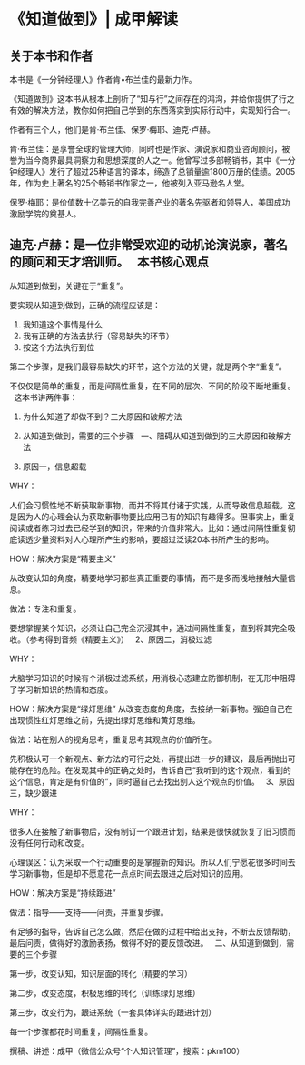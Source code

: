 《知道做到》| 成甲解读
=======================

关于本书和作者
-----------------------

本书是《一分钟经理人》作者肯•布兰佳的最新力作。

《知道做到》这本书从根本上剖析了“知与行”之间存在的鸿沟，并给你提供了行之有效的解决方法，教你如何把自己学到的东西落实到实际行动中，实现知行合一。

作者有三个人，他们是肯·布兰佳、保罗·梅耶、迪克·卢赫。

肯·布兰佳：是享誉全球的管理大师，同时也是作家、演说家和商业咨询顾问，被誉为当今商界最具洞察力和思想深度的人之一。他曾写过多部畅销书，其中《一分钟经理人》发行了超过25种语言的译本，缔造了总销量逾1800万册的佳绩。2005年，作为史上著名的25个畅销书作家之一，他被列入亚马逊名人堂。

保罗·梅耶：是价值数十亿美元的自我完善产业的著名先驱者和领导人，美国成功激励学院的奠基人。

迪克·卢赫：是一位非常受欢迎的动机论演说家，著名的顾问和天才培训师。
 
本书核心观点
-----------------------

从知道到做到，关键在于“重复”。

要实现从知道到做到，正确的流程应该是：

1. 我知道这个事情是什么
2. 我有正确的方法去执行（容易缺失的环节）
3. 按这个方法执行到位

第二个步骤，是我们最容易缺失的环节，这个方法的关键，就是两个字“重复”。

不仅仅是简单的重复，而是间隔性重复，在不同的层次、不同的阶段不断地重复。
 
这本书讲两件事：

1. 为什么知道了却做不到？三大原因和破解方法
2. 从知道到做到，需要的三个步骤
 
一、阻碍从知道到做到的三大原因和破解方法

1. 原因一，信息超载

WHY：

人们会习惯性地不断获取新事物，而并不将其付诸于实践，从而导致信息超载。这是因为人的心理会认为获取新事物要比应用已有的知识有趣得多。但事实上，重复阅读或者练习过去已经学到的知识，带来的价值非常大。比如：通过间隔性重复彻底读透少量资料对人心理所产生的影响，要超过泛读20本书所产生的影响。

HOW：解决方案是“精要主义”

从改变认知的角度，精要地学习那些真正重要的事情，而不是多而浅地接触大量信息。

做法：专注和重复。

要想掌握某个知识，必须让自己完全沉浸其中，通过间隔性重复，直到将其完全吸收。（参考得到音频《精要主义》）
 
2、原因二，消极过滤

WHY：

大脑学习知识的时候有个消极过滤系统，用消极心态建立防御机制，在无形中阻碍了学习新知识的热情和态度。

HOW：解决方案是“绿灯思维”
从改变态度的角度，去接纳一新事物。强迫自己在出现惯性红灯思维之前，先提出绿灯思维和黄灯思维。

做法：站在别人的视角思考，重复思考其观点的价值所在。

先积极认可一个新观点、新方法的可行之处，再提出进一步的建议，最后再抛出可能存在的危险。在发现其中的正确之处时，告诉自己“我听到的这个观点，看到的这个信息，肯定是有价值的”，同时逼自己去找出别人这个观点的价值。
 
3、原因三，缺少跟进

WHY：

很多人在接触了新事物后，没有制订一个跟进计划，结果是很快就恢复了旧习惯而没有任何行动和改变。

心理误区：认为采取一个行动重要的是掌握新的知识。所以人们宁愿花很多时间去学习新事物，但是却不愿意花一点点时间去跟进之后对知识的应用。

HOW：解决方案是“持续跟进”

做法：指导——支持——问责，并重复步骤。

有足够的指导，告诉自己怎么做，然后在做的过程中给出支持，不断去反馈帮助，最后问责，做得好的激励表扬，做得不好的要反馈改进。
 
二、从知道到做到，需要的三个步骤

第一步，改变认知，知识层面的转化（精要的学习）

第二步，改变态度，积极思维的转化（训练绿灯思维）

第三步，改变行为，跟进系统（一套具体详实的跟进计划）

每一个步骤都花时间重复，间隔性重复。

撰稿、讲述：成甲（微信公众号“个人知识管理”，搜索：pkm100）